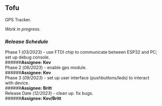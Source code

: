## Tofu  

GPS Tracker.  

*Work in progress.*  

### ***Release Schedule***  
Phase 1 (*03/2023*) - use FTDI chip to communicate between ESP32 and PC; set up debug console.  
######**Assignee: Kev**  
Phase 2 (*06/2023*) - enable gps module.  
######**Assignee: Kev**  
Phase 3 (*09/2023*) - set up user interface (pushbuttons/leds) to interact with device.  
######**Assignee: Britt**  
Release Date (*12/2023*) - clean up. fix bugs.  
######**Assignee: Kev/Britt**  